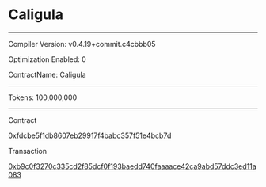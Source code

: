 # Caligula

-----

Compiler Version: v0.4.19+commit.c4cbbb05

Optimization Enabled: 0

ContractName: Caligula


-----

Tokens: 100,000,000


-----

Contract

[0xfdcbe5f1db8607eb29917f4babc357f51e4bcb7d](https://etherscan.io/address/0xfdcbe5f1db8607eb29917f4babc357f51e4bcb7d#code)


Transaction

[0xb9c0f3270c335cd2f85dcf0f193baedd740faaaace42ca9abd57ddc3ed11a083](https://etherscan.io/tx/0xb9c0f3270c335cd2f85dcf0f193baedd740faaaace42ca9abd57ddc3ed11a083)




